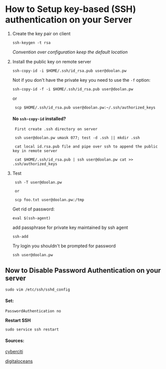 # How to Setup key-based (SSH) authentication on your Server

1. Create the key pair on client

    `ssh-keygen -t rsa`

    *Convention over configuration keep the default location*

2. Install the public key on remote server

    `ssh-copy-id -i $HOME/.ssh/id_rsa.pub user@doolan.pw`

    Not if you don't have the private key you need to use the `-f` option:

    `ssh-copy-id -f -i $HOME/.ssh/id_rsa.pub user@doolan.pw`

    or

        scp $HOME/.ssh/id_rsa.pub user@doolan.pw:~/.ssh/authorized_keys

    #### No `ssh-copy-id` installed?

        First create .ssh directory on server

        ssh user@doolan.pw umask 077; test -d .ssh || mkdir .ssh

        cat local id.rsa.pub file and pipe over ssh to append the public key in remote server

        cat $HOME/.ssh/id_rsa.pub | ssh user@doolan.pw cat >> .ssh/authorized_keys

3. Test

        ssh -T user@doolan.pw

        or

        scp foo.txt user@doolan.pw:/tmp

    Get rid of password:

    `eval $(ssh-agent)`

    add passphrase for private key maintained by ssh agent

    `ssh-add`

    Try login you shouldn't be prompted for password

    `ssh user@doolan.pw`

## Now to Disable Password Authentication on your server

```
sudo vim /etc/ssh/sshd_config
```

#### Set:

```
PasswordAuthentication no
```

**Restart SSH**

```
sudo service ssh restart
```
#### Sources:

[cyberciti](http://www.cyberciti.biz/faq/how-to-set-up-ssh-keys-on-linux-unix/)

[digitaloceans](https://www.digitalocean.com/community/tutorials/how-to-configure-ssh-key-based-authentication-on-a-linux-server)
